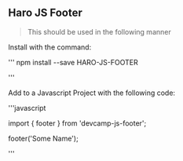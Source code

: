## Haro JS Footer

> This should be used in the following manner 

Install with the command:

'''
npm install --save HARO-JS-FOOTER

'''

Add to a Javascript Project with the following code:

'''javascript

import { footer } from 'devcamp-js-footer';

footer('Some Name');

'''